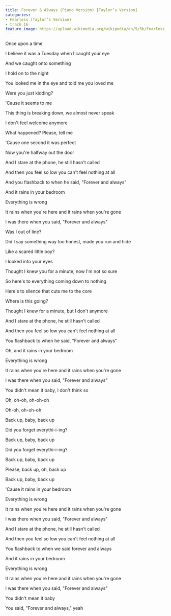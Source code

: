 ```yaml
---
title: Forever & Always (Piano Version) [Taylor’s Version]
categories:
- Fearless (Taylor’s Version)
- track 16
feature_image: https://upload.wikimedia.org/wikipedia/en/5/5b/Fearless_%28Taylor%27s_Version%29_%282021_album_cover%29_by_Taylor_Swift.png
--- 
```

Once upon a time

I believe it was a Tuesday when I caught your eye

And we caught onto something

I hold on to the night

You looked me in the eye and told me you loved me

Were you just kidding?

'Cause it seems to me

This thing is breaking down, we almost never speak

I don't feel welcome anymore

What happened? Please, tell me

'Cause one second it was perfect

Now you're halfway out the door

And I stare at the phone, he still hasn't called

And then you feel so low you can't feel nothing at all

And you flashback to when he said, "Forever and always"

And it rains in your bedroom

Everything is wrong

It rains when you're here and it rains when you're gone

I was there when you said, "Forever and always"

Was I out of line?

Did I say something way too honest, made you run and hide

Like a scared little boy?

I looked into your eyes

Thought I knew you for a minute, now I'm not so sure

So here's to everything coming down to nothing

Here's to silence that cuts me to the core

Where is this going?

Thought I knew for a minute, but I don't anymore

And I stare at the phone, he still hasn't called

And then you feel so low you can't feel nothing at all

You flashback to when he said, "Forever and always"

Oh, and it rains in your bedroom

Everything is wrong

It rains when you're here and it rains when you're gone

I was there when you said, "Forever and always"

You didn't mean it baby, I don't think so

Oh, oh-oh, oh-oh-oh

Oh-oh, oh-oh-oh

Back up, baby, back up

Did you forget everythi-i-ing?

Back up, baby, back up

Did you forget everythi-i-ing?

Back up, baby, back up

Please, back up, oh, back up

Back up, baby, back up

'Cause it rains in your bedroom

Everything is wrong

It rains when you're here and it rains when you're gone

I was there when you said, "Forever and always"

And I stare at the phone, he still hasn't called

And then you feel so low you can't feel nothing at all

You flashback to when we said forever and always

And it rains in your bedroom

Everything is wrong

It rains when you're here and it rains when you're gone

I was there when you said, "Forever and always"

You didn't mean it baby

You said, "Forever and always," yeah